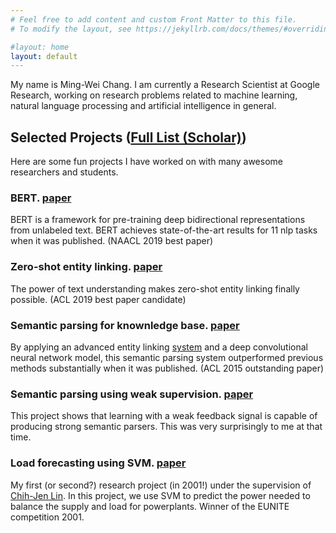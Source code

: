 ```yaml
---
# Feel free to add content and custom Front Matter to this file.
# To modify the layout, see https://jekyllrb.com/docs/themes/#overriding-theme-defaults

#layout: home
layout: default
---
```



My name is Ming-Wei Chang. I am currently a Research Scientist at Google Research, working on research problems related to machine learning, natural language processing and artificial intelligence in general.

## Selected Projects ([Full List (Scholar)](https://scholar.google.com/citations?user=GiCqMFkAAAAJ&hl=en&oi=ao))

Here are some fun projects I have worked on with many awesome researchers and students.

### **BERT**. [paper](https://arxiv.org/abs/1810.04805)

 BERT is a framework for pre-training deep bidirectional representations from unlabeled text. BERT achieves state-of-the-art results for 11 nlp tasks when it was published.
(NAACL 2019 best paper)

### Zero-shot entity linking. [paper](https://arxiv.org/abs/1906.07348)

The power of text understanding makes zero-shot entity linking finally possible. (ACL 2019 best paper candidate)

### Semantic parsing for knownledge base. [paper](https://www.microsoft.com/en-us/research/publication/semantic-parsing-via-staged-query-graph-generation-question-answering-with-knowledge-base/)

By applying an advanced entity linking [system](https://arxiv.org/abs/1609.08075) and a deep convolutional neural network model, this semantic parsing system outperformed previous methods substantially when it was published. (ACL 2015 outstanding paper)

### Semantic parsing using weak supervision. [paper](https://www.aclweb.org/anthology/W10-2903.pdf)

This project shows that learning with a weak feedback signal is capable of producing strong semantic parsers. This was very surprisingly to me at that time.

### Load forecasting using SVM. [paper](https://ieeexplore.ieee.org/abstract/document/1350819/)

My first (or second?) research project (in 2001!) under the supervision of [Chih-Jen Lin](https://www.csie.ntu.edu.tw/~cjlin/). In this project, we use SVM to predict the power needed to balance the supply and load for powerplants. Winner of the EUNITE competition 2001.


